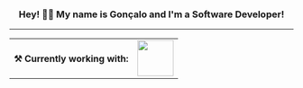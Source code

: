 <h3 align="center">Hey! 🙋‍♂️ My name is Gonçalo and I'm a Software Developer!</h3>

<hr>

<table align="center">
    <tr>
        <th> ⚒ Currently working with:</th>
        <td align="center">
            <a href="https://rubyonrails.org/"><img height="64" width="64" src="https://api.iconify.design/simple-icons/nodejs.svg?color=white" /></a>
        </td>
    </tr>
    <!--
    <tr>
        <th> 📖 Learning:</th>
        <td>
            <a alt="ReactJS" href="https://reactjs.org/"><img alt="ReactJS" height="32" width="32" src="https://api.iconify.design/akar-icons/react-fill.svg?color=white" /></a>
            <a href="https://docs.microsoft.com/en-us/dotnet/csharp/"><img height="32" width="32" src="https://api.iconify.design/teenyicons/c-sharp-solid.svg?color=white" /></a>
            <a href="https://unity.com/"><img height="32" width="32" src="https://api.iconify.design/bx/bxl-unity.svg?color=white" /></a>
        </td>
    </tr>
</table>

<hr>

<h4 align="center">Visit <a href="https://gmrcp.github.io/">gmrcp.github.io</a> for more info about me!</h4>

-->
